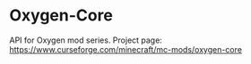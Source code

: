 # Oxygen-Core
API for Oxygen mod series. 
Project page: https://www.curseforge.com/minecraft/mc-mods/oxygen-core